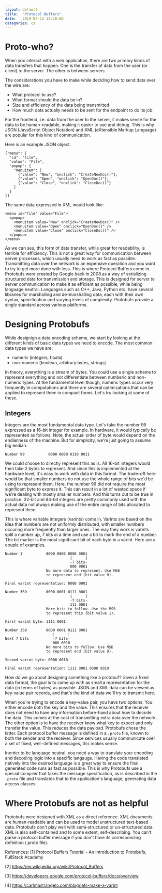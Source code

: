 ```yaml
---
layout: default
title:  "Protocol Buffers"
date:   2019-04-12 14:10:00
categories: cs
---
```


# Proto-who?

When you interact with a web application, there are two primary kinds of data transfers that happen. One is the transfer of
data from the user (or client) to the server. The other is between servers.

The considerations you have to make while deciding how to send data over the wire are:
  * What protocol to use?
  * What format should the data be in?
  * Size and efficiency of the data being transmitted
  * How much data actually needs to be sent for the endpoint to do its job

For the frontend, i.e. data from the user to the server, it makes sense for the data to be human-readable, making it easier to
use and debug. This is why JSON (JavaScript Object Notation) and XML (eXtensible Markup Language) are popular for this kind of
communication.

Here is an example JSON object.
```
{"menu": {
  "id": "file",
  "value": "File",
  "popup": {
    "menuitem": [
      {"value": "New", "onclick": "CreateNewDoc()"},
      {"value": "Open", "onclick": "OpenDoc()"},
      {"value": "Close", "onclick": "CloseDoc()"}
    ]
  }
}}
```
The same data expressed in XML would look like:
```
<menu id="file" value="File">
  <popup>
    <menuitem value="New" onclick="CreateNewDoc()" />
    <menuitem value="Open" onclick="OpenDoc()" />
    <menuitem value="Close" onclick="CloseDoc()" />
  </popup>
</menu>
```

As we can see, this form of data transfer, while great for readability, is terrible for efficiency. This is not a great way 
for communication between server processes, which usually need to work as fast as possible. Transmitting data over
the network is an expensive operation and you want to try to get more done with less. This is where Protocol Buffers come in.
Protobufs were created by Google back in 2008 as a way of serializing structured data for transmission and storage. This is
designed for server to server communication to make it as efficient as possible, while being language neutral. Languages such
as C++, Java, Python etc. have several libraries for marshalling and de-marshalling data, each with their own syntax, 
specification and varying levels of complexity. Protobufs provide a single standard across various platforms.

# Designing Protobufs
While designign a data encoding scheme, we start by looking at the different kinds of basic data types we need to encode.
The most common data types we have are:
  * numeric (integers, floats)
  * non-numeric (boolean, arbitrary bytes, strings)

In theory, everything is a stream of bytes. You could use a single scheme to represent everything and not differentiate between
numberic and non-numeric types. At the fundamental level though, numeric types occur very frequently in computations and there
are several optimizations that can be applied to represent them in compact forms. Let's try looking at some of these.

## Integers
Integers are the most fundamental data type. Let's take the number 99 expressed as a 16-bit integer for example. In hardware,
it would typically be represented as follows. Note, the actual order of byte would depend on the endianness of the machine. 
But for simplicity, we're just going to assume big endian.
```
Number 99           0000 0000 0110 0011
```             
We could choose to directly represent this as is. All 16-bit integers would then take 2 bytes to represent. And since this
is implemented at the hardware level, it's easy to work with data in this format. The trade-off here would be that smaller
numbers do not use the whole range of bits we'd be using to represent them. Here, the number 99 did not require the most
significant byte to express it. This can result in a lot of wasted space if we're dealing with mostly smaller numbers. And
this turns out to be true in practice. 32-bit and 64-bit integers are pretty commonly used with the actual data not always
making use of the entire range of bits allocated to represent them.

This is where variable integers (varints) come in. Varints are based on the idea that numbers are not uniformly distributed,
with smaller numbers occuring more frequently than larger ones. The way they work is varints split a number up, 7 bits at a
time and use a bit to mark the end of a number. The bit marker is the most significant bit of each byte in a varint. Here are
a couple of examples.
```
Number 1           0000 0000 0000 0001
                              |      |
                              -7 bits-
                              000 0001
                   No more data to represent. Use MSB
                   to represent end (bit value 0).
                 
Final varint representation: 0000 0001

Number 369         0000 0001 0111 0001
                              |      |
                              -7 bits-
                              111 0001
                   More bits to follow. Use the MSB
                   to represent this (bit value 1).
                 
First varint byte: 1111 0001

Number 369         0000 0001 0111 0001
                      |      |
Next 7 bits           -7 bits-
                      000 0010
                   No more bits to follow. Use MSB
                   to represent end (bit value 0).
                   
Second varint byte: 0000 0010

Final varint representation: 1111 0001 0000 0010

```





How do we go about designing something like a protobuf? Given a fixed data format, the goal is to come up with as
small a representation for the data (in terms of bytes) as possible. JSON and XML data can be viewed as key-value pair records,
and that's the kind of data we'll try to transmit here.

When you're trying to encode a key-value pair, you have two options. You either encode both the key and the value. This ensures
that the receiver does not need to have any information before-hand about how to decode the data. This comes at the cost of 
transmitting extra data over the network. The other option is to have the receiver know what key to expect and only transfer
the value. This reduces the data payload. Protobufs chose the latter. Each protocol buffer message is defined in a `.proto` 
file, known to both the sender and the receiver. Since services usually communicate over a set of fixed, well-defined messages,
this makes sense.

Inorder to be language neutral, you need a way to translate your encoding and decoding logic into a specific langauge.
Having the code translated natively into the desired language is a great way to ensure the final generated code runs as fast
as possible. This is why Protobufs use a special compiler that takes the message specification, as is described in the `.proto`
file and translates that to the application's language, generating data access classes.

# Where Protobufs are not as helpful
Protobufs were designed with XML as a direct reference. XML documents are human-readable and can be used to model unstructured
text-based data. Protobufs don't play well with semi-structured or un-structured data. XML is also self-contained and to some
extent, self-describing. You can't parse a protocol buffer message if you don't have its corresponding definition 
(.proto file).

References:
[1] Protocol Buffers Tutorial - An Introduction to Protobufs, FullStack Academy

[2] https://en.wikipedia.org/wiki/Protocol_Buffers

[3] https://developers.google.com/protocol-buffers/docs/overview

[4] https://carlmastrangelo.com/blog/lets-make-a-varint
